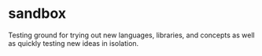 # sandbox
Testing ground for trying out new languages, libraries, and concepts as well as quickly testing new ideas in isolation.
